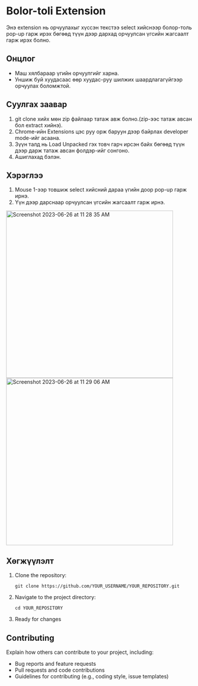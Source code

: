 

# Bolor-toli Extension

Энэ extension нь орчуулахыг хүссэн текстээ select хийснээр болор-толь pop-up гарж ирэх бөгөөд түүн дээр дархад орчуулсан үгсийн жагсаалт гарж ирэх болно.

## Онцлог

- Маш хялбараар үгийн орчуулгийг харна.
- Уншиж буй хуудасаас өөр хуудас-руу шилжих шаардлагагүйгээр орчуулах боломжтой.

## Суулгах заавар
1. git clone хийх мөн zip файлаар татаж авж болно.(zip-ээс татаж авсан бол extract хийнэ).
2. Chrome-ийн Extensions цэс руу орж баруун дээр байрлах developer mode-ийг асаана.
3. Зүүн талд нь Load Unpacked гэх товч гарч ирсэн байх бөгөөд түүн дээр дарж татаж авсан фолдэр-ийг сонгоно.
4. Ашиглахад бэлэн.

## Хэрэглээ
1. Mouse 1-ээр товшиж select хийсний дараа үгийн доор pop-up гарж ирнэ.
2. Үүн дээр дарснаар орчуулсан үгсийн жагсаалт гарж ирнэ.
<img width="450" alt="Screenshot 2023-06-26 at 11 28 35 AM" src="https://github.com/Hollowloki/bolor_toli-extension/assets/104183502/b3fd3b2b-c3e9-4f8f-a08f-85fe15b481ab">
<img width="450" alt="Screenshot 2023-06-26 at 11 29 06 AM" src="https://github.com/Hollowloki/bolor_toli-extension/assets/104183502/b7eaba26-67dc-4ac6-8766-55c64bbc8154">


## Хөгжүүлэлт

1. Clone the repository:
   ```
   git clone https://github.com/YOUR_USERNAME/YOUR_REPOSITORY.git
   ```

2. Navigate to the project directory:
   ```
   cd YOUR_REPOSITORY
   ```

3. Ready for changes

## Contributing

Explain how others can contribute to your project, including:

- Bug reports and feature requests
- Pull requests and code contributions
- Guidelines for contributing (e.g., coding style, issue templates)

